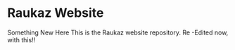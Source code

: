 
# Raukaz Website
Something New Here
This is the Raukaz website repository.
Re -Edited now, with this!!
